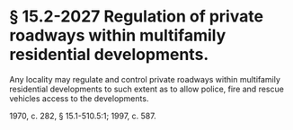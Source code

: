 # § 15.2-2027 Regulation of private roadways within multifamily residential developments.

<p>Any locality may regulate and control private roadways within multifamily residential developments to such extent as to allow police, fire and rescue vehicles access to the developments.</p><p>1970, c. 282, § 15.1-510.5:1; 1997, c. 587.</p>